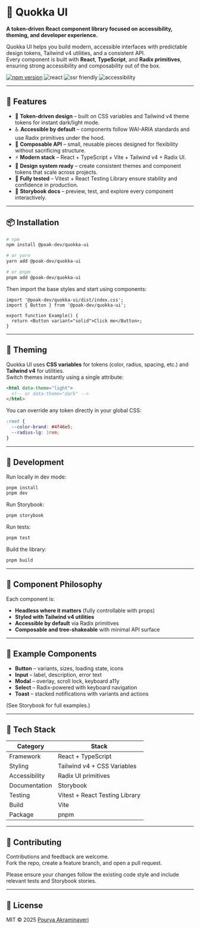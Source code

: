 # 🦘 Quokka UI  
**A token-driven React component library focused on accessibility, theming, and developer experience.**

Quokka UI helps you build modern, accessible interfaces with predictable design tokens, Tailwind v4 utilities, and a consistent API.  
Every component is built with **React**, **TypeScript**, and **Radix primitives**, ensuring strong accessibility and composability out of the box.

<p align="left">
  <a href="https://www.npmjs.com/package/quokka-ui"><img src="https://img.shields.io/npm/v/quokka-ui.svg?label=quokka-ui&color=%2358cc80" alt="npm version"></a>
  <img src="https://img.shields.io/badge/react-18%2B%20%2F%2019-black?logo=react" alt="react">
  <img src="https://img.shields.io/badge/ssr-friendly-1f2937" alt="ssr friendly">
  <img src="https://img.shields.io/badge/a11y-first-0ea5e9" alt="accessibility">
</p>

---

## 🚀 Features

- 🎨 **Token-driven design** – built on CSS variables and Tailwind v4 theme tokens for instant dark/light mode.
- ♿ **Accessible by default** – components follow WAI-ARIA standards and use Radix primitives under the hood.
- 🧹 **Composable API** – small, reusable pieces designed for flexibility without sacrificing structure.
- ⚡ **Modern stack** – React + TypeScript + Vite + Tailwind v4 + Radix UI.
- 🧱 **Design system ready** – create consistent themes and component tokens that scale across projects.
- 🥪 **Fully tested** – Vitest + React Testing Library ensure stability and confidence in production.
- 📘 **Storybook docs** – preview, test, and explore every component interactively.

---

## 📦 Installation

```bash
# npm
npm install @poak-dev/quokka-ui

# or yarn
yarn add @poak-dev/quokka-ui

# or pnpm
pnpm add @poak-dev/quokka-ui
```

Then import the base styles and start using components:

```tsx
import '@poak-dev/quokka-ui/dist/index.css';
import { Button } from '@poak-dev/quokka-ui';

export function Example() {
  return <Button variant="solid">Click me</Button>;
}
```

---

## 🧬 Theming

Quokka UI uses **CSS variables** for tokens (color, radius, spacing, etc.) and **Tailwind v4** for utilities.  
Switch themes instantly using a single attribute:

```html
<html data-theme="light">
  <!-- or data-theme="dark" -->
</html>
```

You can override any token directly in your global CSS:

```css
:root {
  --color-brand: #4f46e5;
  --radius-lg: 1rem;
}
```

---

## 🧱 Development

Run locally in dev mode:

```bash
pnpm install
pnpm dev
```

Run Storybook:

```bash
pnpm storybook
```

Run tests:

```bash
pnpm test
```

Build the library:

```bash
pnpm build
```

---

## 🧹 Component Philosophy

Each component is:
- **Headless where it matters** (fully controllable with props)
- **Styled with Tailwind v4 utilities**
- **Accessible by default** via Radix primitives
- **Composable and tree-shakeable** with minimal API surface

---

## 🥪 Example Components

- **Button** – variants, sizes, loading state, icons  
- **Input** – label, description, error text  
- **Modal** – overlay, scroll lock, keyboard a11y  
- **Select** – Radix-powered with keyboard navigation  
- **Toast** – stacked notifications with variants and actions  

(See Storybook for full examples.)

---

## 🔧 Tech Stack

| Category | Stack |
|-----------|-------|
| Framework | React + TypeScript |
| Styling | Tailwind v4 + CSS Variables |
| Accessibility | Radix UI primitives |
| Documentation | Storybook |
| Testing | Vitest + React Testing Library |
| Build | Vite |
| Package | pnpm |

---

## 🤝 Contributing

Contributions and feedback are welcome.  
Fork the repo, create a feature branch, and open a pull request.  

Please ensure your changes follow the existing code style and include relevant tests and Storybook stories.

---

## 📄 License

MIT © 2025 [Pourya Akraminayeri](https://www.linkedin.com/in/pourya-akrami-nayeri-4230ba10b/)

